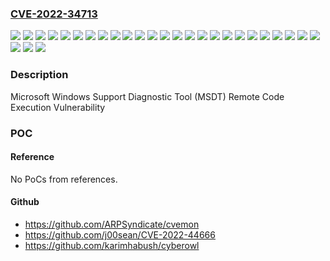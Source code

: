 ### [CVE-2022-34713](https://cve.mitre.org/cgi-bin/cvename.cgi?name=CVE-2022-34713)
![](https://img.shields.io/static/v1?label=Product&message=Windows%2010%20Version%201507&color=blue)
![](https://img.shields.io/static/v1?label=Product&message=Windows%2010%20Version%201607&color=blue)
![](https://img.shields.io/static/v1?label=Product&message=Windows%2010%20Version%201809&color=blue)
![](https://img.shields.io/static/v1?label=Product&message=Windows%2010%20Version%2020H2&color=blue)
![](https://img.shields.io/static/v1?label=Product&message=Windows%2010%20Version%2021H1&color=blue)
![](https://img.shields.io/static/v1?label=Product&message=Windows%2010%20Version%2021H2&color=blue)
![](https://img.shields.io/static/v1?label=Product&message=Windows%2011%20version%2021H2&color=blue)
![](https://img.shields.io/static/v1?label=Product&message=Windows%207&color=blue)
![](https://img.shields.io/static/v1?label=Product&message=Windows%208.1&color=blue)
![](https://img.shields.io/static/v1?label=Product&message=Windows%20Server%202008%20R2&color=blue)
![](https://img.shields.io/static/v1?label=Product&message=Windows%20Server%202012%20R2&color=blue)
![](https://img.shields.io/static/v1?label=Product&message=Windows%20Server%202012&color=blue)
![](https://img.shields.io/static/v1?label=Product&message=Windows%20Server%202016&color=blue)
![](https://img.shields.io/static/v1?label=Product&message=Windows%20Server%202019&color=blue)
![](https://img.shields.io/static/v1?label=Product&message=Windows%20Server%202022&color=blue)
![](https://img.shields.io/static/v1?label=Product&message=Windows%20Server%20version%2020H2&color=blue)
![](https://img.shields.io/static/v1?label=Version&message=10.0.0%3C%2010.0.10240.19387%20&color=brighgreen)
![](https://img.shields.io/static/v1?label=Version&message=10.0.0%3C%2010.0.14393.5291%20&color=brighgreen)
![](https://img.shields.io/static/v1?label=Version&message=10.0.0%3C%2010.0.17763.3287%20&color=brighgreen)
![](https://img.shields.io/static/v1?label=Version&message=10.0.0%3C%2010.0.19042.1889%20&color=brighgreen)
![](https://img.shields.io/static/v1?label=Version&message=10.0.0%3C%2010.0.19043.1889%20&color=brighgreen)
![](https://img.shields.io/static/v1?label=Version&message=10.0.0%3C%2010.0.19044.1889%20&color=brighgreen)
![](https://img.shields.io/static/v1?label=Version&message=10.0.0%3C%2010.0.20348.887%20&color=brighgreen)
![](https://img.shields.io/static/v1?label=Version&message=10.0.0%3C%2010.0.22000.856%20&color=brighgreen)
![](https://img.shields.io/static/v1?label=Version&message=6.1.0%3C%206.1.7601.26065%20&color=brighgreen)
![](https://img.shields.io/static/v1?label=Version&message=6.2.0%3C%206.2.9200.23817%20&color=brighgreen)
![](https://img.shields.io/static/v1?label=Version&message=6.3.0%3C%206.3.9600.20520%20&color=brighgreen)
![](https://img.shields.io/static/v1?label=Vulnerability&message=Remote%20Code%20Execution&color=brighgreen)

### Description

Microsoft Windows Support Diagnostic Tool (MSDT) Remote Code Execution Vulnerability

### POC

#### Reference
No PoCs from references.

#### Github
- https://github.com/ARPSyndicate/cvemon
- https://github.com/j00sean/CVE-2022-44666
- https://github.com/karimhabush/cyberowl

